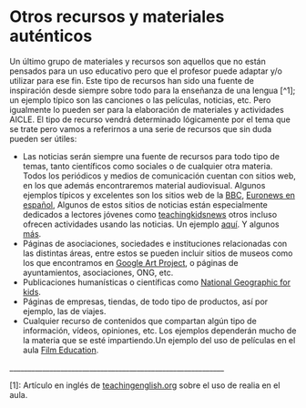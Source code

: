 # Otros recursos y materiales auténticos

Un último grupo de materiales y recursos son aquellos que no están pensados para un uso educativo pero que el profesor puede adaptar y/o utilizar para ese fin. Este tipo de recursos han sido una fuente de inspiración desde siempre sobre todo para la enseñanza de una lengua [^1]; un ejemplo típico son las canciones o las películas, noticias, etc. Pero igualmente lo pueden ser para la elaboración de materiales y actividades AICLE. El tipo de recurso vendrá determinado lógicamente por el tema que se trate pero vamos a referirnos a una serie de recursos que sin duda pueden ser útiles:

* Las noticias serán siempre una fuente de recursos para todo tipo de temas, tanto científicos como sociales o de cualquier otra materia. Todos los periódicos y medios de comunicación cuentan con sitios web, en los que además encontraremos material audiovisual. Algunos ejemplos típicos y excelentes son los sitios web de la [BBC](http://www.bbc.co.uk/), [Euronews en español](http://es.euronews.com/),  Algunos de estos sitios de noticias están especialmente dedicados a lectores jóvenes como [teachingkidsnews](http://teachingkidsnews.com/) otros incluso ofrecen actividades usando las noticias. Un ejemplo [aquí](http://www.breakingnewsenglish.com/1103/110329-alternative_energy.html). Y algunos [más](http://isabelperez.com/newslinks.htm#purposes). 
* Páginas de asociaciones, sociedades e instituciones relacionadas con las distintas áreas, entre estos se pueden incluir sitios de museos como los que encontramos en [Google Art Project](http://www.googleartproject.com/), o páginas de ayuntamientos, asociaciones, ONG, etc.
* Publicaciones humanísticas o científicas como [National Geographic for kids](http://kids.nationalgeographic.com/).
* Páginas de empresas, tiendas, de todo tipo de productos, así por ejemplo, las de viajes.
* Cualquier recurso de contenidos que compartan algún tipo de información, vídeos, opiniones, etc. Los ejemplos dependerán mucho de la materia que se esté impartiendo.Un ejemplo del uso de películas en el aula [Film Education](http://www.filmeducation.org/resources/primary/teaching_with_film/primary_animation/what_is_animation/).



\_\_\_\_\_\_\_\_\_\_\_\_\_\_\_\_\_\_\_\_\_\_\_\_\_\_\_\_\_\_\_\_\_\_\_\_\_\_\_\_\_\_\_\_\_\_\_\_\_\_\_\_\_\_\_\_\_\_\_

\[1\]: Artículo en inglés de [teachingenglish.org](https://www.teachingenglish.org.uk/article/realia-0)  sobre el uso de realia en el aula.

